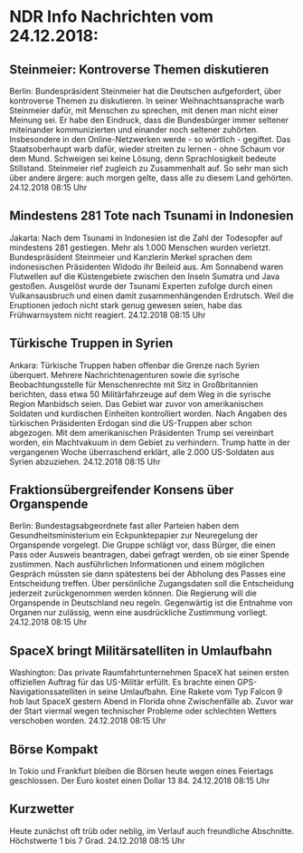 # NDR Info Nachrichten vom 24.12.2018:


## Steinmeier: Kontroverse Themen diskutieren
Berlin: Bundespräsident Steinmeier hat die Deutschen aufgefordert, über kontroverse Themen zu diskutieren. In seiner Weihnachtsansprache warb Steinmeier dafür, mit Menschen zu sprechen, mit denen man nicht einer Meinung sei. Er habe den Eindruck, dass die Bundesbürger immer seltener miteinander kommunizierten und einander noch seltener zuhörten. Insbesondere in den Online-Netzwerken werde - so wörtlich - gegiftet. Das Staatsoberhaupt warb dafür, wieder streiten zu lernen - ohne Schaum vor dem Mund. Schweigen sei keine Lösung, denn Sprachlosigkeit bedeute Stillstand. Steinmeier rief zugleich zu Zusammenhalt auf. So sehr man sich über andere ärgere: auch morgen gelte, dass alle zu diesem Land gehörten. 24.12.2018 08:15 Uhr 

## Mindestens 281 Tote nach Tsunami in Indonesien
Jakarta: Nach dem Tsunami in Indonesien ist die Zahl der Todesopfer auf mindestens 281 gestiegen. Mehr als 1.000 Menschen wurden verletzt. Bundespräsident Steinmeier und Kanzlerin Merkel sprachen dem indonesischen Präsidenten Widodo ihr Beileid aus. Am Sonnabend waren Flutwellen auf die Küstengebiete zwischen den Inseln Sumatra und Java gestoßen. Ausgelöst wurde der Tsunami Experten zufolge durch einen Vulkansausbruch und einen damit zusammenhängenden Erdrutsch. Weil die Eruptionen jedoch nicht stark genug gewesen seien, habe das Frühwarnsystem nicht reagiert. 24.12.2018 08:15 Uhr 

## Türkische Truppen in Syrien
Ankara: Türkische Truppen haben offenbar die Grenze nach Syrien überquert. Mehrere Nachrichtenagenturen sowie die syrische Beobachtungsstelle für Menschenrechte mit Sitz in Großbritannien berichten, dass etwa 50 Militärfahrzeuge auf dem Weg in die syrische Region Manbidsch seien. Das Gebiet war zuvor von amerikanischen Soldaten und kurdischen Einheiten kontrolliert worden. Nach Angaben des türkischen Präsidenten Erdogan sind die US-Truppen aber schon abgezogen. Mit dem amerikanischen Präsidenten Trump sei vereinbart worden, ein Machtvakuum in dem Gebiet zu verhindern. Trump hatte in der vergangenen Woche überraschend erklärt, alle 2.000 US-Soldaten aus Syrien abzuziehen. 24.12.2018 08:15 Uhr 

## Fraktionsübergreifender Konsens über Organspende
Berlin:		Bundestagsabgeordnete fast aller Parteien haben dem Gesundheitsministerium ein Eckpunktepapier zur Neuregelung der Organspende vorgelegt. Die Gruppe schlägt vor, dass Bürger, die einen Pass oder Ausweis beantragen, dabei gefragt werden, ob sie einer Spende zustimmen. Nach ausführlichen Informationen und einem möglichen Gespräch müssten sie dann spätestens bei der Abholung des Passes eine Entscheidung treffen. Über persönliche Zugangsdaten soll die Entscheidung jederzeit zurückgenommen werden können. Die Regierung will die Organspende in Deutschland neu regeln. Gegenwärtig ist die Entnahme von Organen nur zulässig, wenn eine ausdrückliche Zustimmung vorliegt. 24.12.2018 08:15 Uhr 

## SpaceX bringt Militärsatelliten in Umlaufbahn
Washington: Das private Raumfahrtunternehmen SpaceX hat seinen ersten offiziellen Auftrag für das US-Militär erfüllt. Es brachte einen GPS-Navigationssatelliten in seine Umlaufbahn. Eine Rakete vom Typ Falcon 9 hob laut SpaceX gestern Abend in Florida ohne Zwischenfälle ab. Zuvor war der Start viermal wegen technischer Probleme oder schlechten Wetters verschoben worden. 24.12.2018 08:15 Uhr 

## Börse Kompakt
In Tokio und Frankfurt bleiben die Börsen heute wegen eines Feiertags geschlossen. Der Euro kostet einen Dollar 13 84. 24.12.2018 08:15 Uhr 

## Kurzwetter
Heute zunächst oft trüb oder neblig, im Verlauf auch freundliche Abschnitte. Höchstwerte 1 bis 7 Grad. 24.12.2018 08:15 Uhr 
